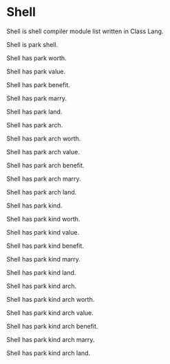 # Shell

Shell is shell compiler module list written in Class Lang.

Shell is park shell.

Shell has park worth.

Shell has park value.

Shell has park benefit.

Shell has park marry.

Shell has park land.

Shell has park arch.

Shell has park arch worth.

Shell has park arch value.

Shell has park arch benefit.

Shell has park arch marry.

Shell has park arch land.

Shell has park kind.

Shell has park kind worth.

Shell has park kind value.

Shell has park kind benefit.

Shell has park kind marry.

Shell has park kind land.

Shell has park kind arch.

Shell has park kind arch worth.

Shell has park kind arch value.

Shell has park kind arch benefit.

Shell has park kind arch marry.

Shell has park kind arch land.